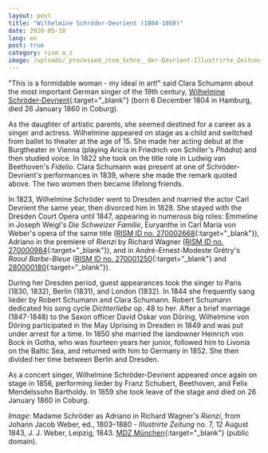 ```yaml
---
layout: post
title: "Wilhelmine Schröder-Devrient (1804-1860)"
date: 2020-05-18
lang: en
post: true
category: rism_a_z
image: /uploads/_processed_/csm_Schro__der-Devrient-Illustrirte_Zeitung__1843__07_013_4_Adriano_9e256ca086.png
---
```



"This is a formidable woman - my ideal in art!" said Clara Schumann about the most important German singer of the 19th century, [Wilhelmine Schröder-Devrient](https://opac.rism.info/search?View=rism&q=Schr%C3%B6der+Devrient+Wilhelmine&Language=en){:target="_blank"} (born 6 December 1804 in Hamburg, died 26 January 1860 in Coburg).

As the daughter of artistic parents, she seemed destined for a career as a singer and actress. Wilhelmine appeared on stage as a child and switched from ballet to theater at the age of 15. She made her acting debut at the Burgtheater in Vienna (playing Aricia in Friedrich von Schiller's _Phädra_) and then studied voice. In 1822 she took on the title role in Ludwig van Beethoven's _Fidelio_. Clara Schumann was present at one of Schröder-Devrient's performances in 1839, where she made the remark quoted above. The two women then became lifelong friends.

In 1823, Wilhelmine Schröder went to Dresden and married the actor Carl Devrient the same year, then divorced him in 1828. She stayed with the Dresden Court Opera until 1847, appearing in numerous big roles: Emmeline in Joseph Weigl's _Die Schweizer Familie_, Euryanthe in Carl Maria von Weber's opera of the same title ([RISM ID no. 270002668](https://opac.rism.info/search?id=270002668&View=rism&Language=en){:target="_blank"}), Adriano in the premiere of _Rienzi_ by Richard Wagner ([RISM ID no. 270000984](https://opac.rism.info/search?id=270000984&View=rism&Language=en){:target="_blank"}), and in André-Ernest-Modeste Grétry's _Raoul Barbe-Bleue_ ([RISM ID no. 270001250](https://opac.rism.info/search?id=270001250&View=rism&Language=en){:target="_blank"} and [280000180](https://opac.rism.info/search?id=280000180&View=rism&Language=en){:target="_blank"}).

During her Dresden period, guest appearances took the singer to Paris (1830, 1832), Berlin (1831), and London (1832). In 1844 she frequently sang lieder by Robert Schumann and Clara Schumann. Robert Schumann dedicated his song cycle _Dichterliebe_ op. 48 to her. After a brief marriage (1847-1848) to the Saxon officer David Oskar von Döring, Wilhelmine von Döring participated in the May Uprising in Dresden in 1849 and was put under arrest for a time. In 1850 she married the landowner Heinrich von Bock in Gotha, who was fourteen years her junior, followed him to Livonia on the Baltic Sea, and returned with him to Germany in 1852. She then divided her time between Berlin and Dresden.

As a concert singer, Wilhelmine Schröder-Devrient appeared once again on stage in 1856, performing lieder by Franz Schubert, Beethoven, and Felix Mendelssohn Bartholdy. In 1859 she took leave of the stage and died on 26 January 1860 in Coburg.


_Image_: Madame Schröder as Adriano in Richard Wagner's _Rienzi_, from Johann Jacob Weber, ed., 1803–1880 - _Illustrirte Zeitung_ no. 7, 12 August 1843, J. J. Weber, Leipzig, 1843. [MDZ München](https://commons.wikimedia.org/w/index.php?curid=34793830){:target="_blank"} (public domain).



<script type="text/javascript">var switchTo5x=true;</script><script type="text/javascript" src="http://w.sharethis.com/button/buttons.js"></script><script type="text/javascript">stLight.options({publisher: "9b601438-1ce1-49d8-bfd7-9cff5df54c17", doNotHash: false, doNotCopy: false, hashAddressBar: false});</script>